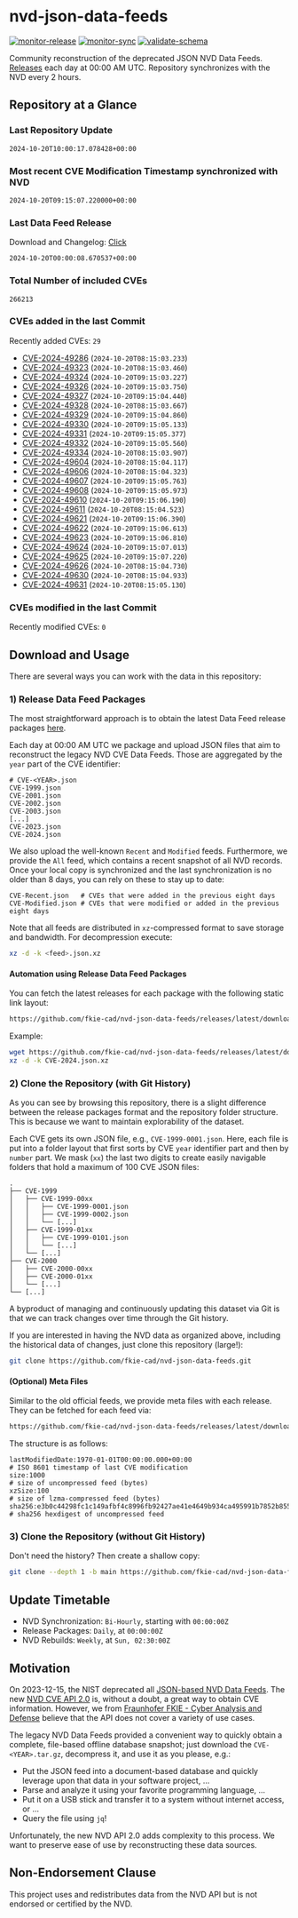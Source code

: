 # nvd-json-data-feeds

[![monitor-release](https://github.com/fkie-cad/nvd-json-data-feeds/actions/workflows/monitor_release.yml/badge.svg)](https://github.com/fkie-cad/nvd-json-data-feeds/actions/workflows/monitor_release.yml)
[![monitor-sync](https://github.com/fkie-cad/nvd-json-data-feeds/actions/workflows/monitor_sync.yml/badge.svg)](https://github.com/fkie-cad/nvd-json-data-feeds/actions/workflows/monitor_sync.yml)
[![validate-schema](https://github.com/fkie-cad/nvd-json-data-feeds/actions/workflows/validate_schema.yml/badge.svg)](https://github.com/fkie-cad/nvd-json-data-feeds/actions/workflows/validate_schema.yml)

Community reconstruction of the deprecated JSON NVD Data Feeds.
[Releases](https://github.com/fkie-cad/nvd-json-data-feeds/releases/latest) each day at 00:00 AM UTC.
Repository synchronizes with the NVD every 2 hours.

## Repository at a Glance

### Last Repository Update

```plain
2024-10-20T10:00:17.078428+00:00
```

### Most recent CVE Modification Timestamp synchronized with NVD

```plain
2024-10-20T09:15:07.220000+00:00
```

### Last Data Feed Release

Download and Changelog: [Click](https://github.com/fkie-cad/nvd-json-data-feeds/releases/latest)

```plain
2024-10-20T00:00:08.670537+00:00
```

### Total Number of included CVEs

```plain
266213
```

### CVEs added in the last Commit

Recently added CVEs: `29`

- [CVE-2024-49286](CVE-2024/CVE-2024-492xx/CVE-2024-49286.json) (`2024-10-20T08:15:03.233`)
- [CVE-2024-49323](CVE-2024/CVE-2024-493xx/CVE-2024-49323.json) (`2024-10-20T08:15:03.460`)
- [CVE-2024-49324](CVE-2024/CVE-2024-493xx/CVE-2024-49324.json) (`2024-10-20T09:15:03.227`)
- [CVE-2024-49326](CVE-2024/CVE-2024-493xx/CVE-2024-49326.json) (`2024-10-20T09:15:03.750`)
- [CVE-2024-49327](CVE-2024/CVE-2024-493xx/CVE-2024-49327.json) (`2024-10-20T09:15:04.440`)
- [CVE-2024-49328](CVE-2024/CVE-2024-493xx/CVE-2024-49328.json) (`2024-10-20T08:15:03.667`)
- [CVE-2024-49329](CVE-2024/CVE-2024-493xx/CVE-2024-49329.json) (`2024-10-20T09:15:04.860`)
- [CVE-2024-49330](CVE-2024/CVE-2024-493xx/CVE-2024-49330.json) (`2024-10-20T09:15:05.133`)
- [CVE-2024-49331](CVE-2024/CVE-2024-493xx/CVE-2024-49331.json) (`2024-10-20T09:15:05.377`)
- [CVE-2024-49332](CVE-2024/CVE-2024-493xx/CVE-2024-49332.json) (`2024-10-20T09:15:05.560`)
- [CVE-2024-49334](CVE-2024/CVE-2024-493xx/CVE-2024-49334.json) (`2024-10-20T08:15:03.907`)
- [CVE-2024-49604](CVE-2024/CVE-2024-496xx/CVE-2024-49604.json) (`2024-10-20T08:15:04.117`)
- [CVE-2024-49606](CVE-2024/CVE-2024-496xx/CVE-2024-49606.json) (`2024-10-20T08:15:04.323`)
- [CVE-2024-49607](CVE-2024/CVE-2024-496xx/CVE-2024-49607.json) (`2024-10-20T09:15:05.763`)
- [CVE-2024-49608](CVE-2024/CVE-2024-496xx/CVE-2024-49608.json) (`2024-10-20T09:15:05.973`)
- [CVE-2024-49610](CVE-2024/CVE-2024-496xx/CVE-2024-49610.json) (`2024-10-20T09:15:06.190`)
- [CVE-2024-49611](CVE-2024/CVE-2024-496xx/CVE-2024-49611.json) (`2024-10-20T08:15:04.523`)
- [CVE-2024-49621](CVE-2024/CVE-2024-496xx/CVE-2024-49621.json) (`2024-10-20T09:15:06.390`)
- [CVE-2024-49622](CVE-2024/CVE-2024-496xx/CVE-2024-49622.json) (`2024-10-20T09:15:06.613`)
- [CVE-2024-49623](CVE-2024/CVE-2024-496xx/CVE-2024-49623.json) (`2024-10-20T09:15:06.810`)
- [CVE-2024-49624](CVE-2024/CVE-2024-496xx/CVE-2024-49624.json) (`2024-10-20T09:15:07.013`)
- [CVE-2024-49625](CVE-2024/CVE-2024-496xx/CVE-2024-49625.json) (`2024-10-20T09:15:07.220`)
- [CVE-2024-49626](CVE-2024/CVE-2024-496xx/CVE-2024-49626.json) (`2024-10-20T08:15:04.730`)
- [CVE-2024-49630](CVE-2024/CVE-2024-496xx/CVE-2024-49630.json) (`2024-10-20T08:15:04.933`)
- [CVE-2024-49631](CVE-2024/CVE-2024-496xx/CVE-2024-49631.json) (`2024-10-20T08:15:05.130`)


### CVEs modified in the last Commit

Recently modified CVEs: `0`



## Download and Usage

There are several ways you can work with the data in this repository:

### 1) Release Data Feed Packages

The most straightforward approach is to obtain the latest Data Feed release packages [here](https://github.com/fkie-cad/nvd-json-data-feeds/releases/latest).

Each day at 00:00 AM UTC we package and upload JSON files that aim to reconstruct the legacy NVD CVE Data Feeds.
Those are aggregated by the `year` part of the CVE identifier:

```
# CVE-<YEAR>.json
CVE-1999.json
CVE-2001.json
CVE-2002.json
CVE-2003.json
[...]
CVE-2023.json
CVE-2024.json
```

We also upload the well-known `Recent` and `Modified` feeds.
Furthermore, we provide the `All` feed, which contains a recent snapshot of all NVD records.
Once your local copy is synchronized and the last synchronization is no older than 8 days, you can rely on these to stay up to date:

```plain
CVE-Recent.json   # CVEs that were added in the previous eight days
CVE-Modified.json # CVEs that were modified or added in the previous eight days
```

Note that all feeds are distributed in `xz`-compressed format to save storage and bandwidth.
For decompression execute:

```sh
xz -d -k <feed>.json.xz
```

#### Automation using Release Data Feed Packages

You can fetch the latest releases for each package with the following static link layout:

```sh
https://github.com/fkie-cad/nvd-json-data-feeds/releases/latest/download/CVE-<YEAR>.json.xz
```

Example:

```sh
wget https://github.com/fkie-cad/nvd-json-data-feeds/releases/latest/download/CVE-2024.json.xz
xz -d -k CVE-2024.json.xz
```

### 2) Clone the Repository (with Git History)

As you can see by browsing this repository, there is a slight difference between the release packages format and the repository folder structure.
This is because we want to maintain explorability of the dataset.

Each CVE gets its own JSON file, e.g., `CVE-1999-0001.json`.
Here, each file is put into a folder layout that first sorts by CVE `year` identifier part and then by `number` part.
We mask (`xx`) the last two digits to create easily navigable folders that hold a maximum of 100 CVE JSON files:

```plain
.
├── CVE-1999
│   ├── CVE-1999-00xx
│   │   ├── CVE-1999-0001.json
│   │   ├── CVE-1999-0002.json
│   │   └── [...]
│   ├── CVE-1999-01xx
│   │   ├── CVE-1999-0101.json
│   │   └── [...]
│   └── [...]
├── CVE-2000
│   ├── CVE-2000-00xx
│   ├── CVE-2000-01xx
│   └── [...]
└── [...]
```

A byproduct of managing and continuously updating this dataset via Git is that we can track changes over time through the Git history.

If you are interested in having the NVD data as organized above, including the historical data of changes, just clone this repository (large!):

```sh
git clone https://github.com/fkie-cad/nvd-json-data-feeds.git
```

#### (Optional) Meta Files

Similar to the old official feeds, we provide meta files with each release. They can be fetched for each feed via:

```sh
https://github.com/fkie-cad/nvd-json-data-feeds/releases/latest/download/CVE-<YEAR>.meta
```

The structure is as follows:

```plain
lastModifiedDate:1970-01-01T00:00:00.000+00:00                          # ISO 8601 timestamp of last CVE modification
size:1000                                                               # size of uncompressed feed (bytes)
xzSize:100                                                              # size of lzma-compressed feed (bytes)
sha256:e3b0c44298fc1c149afbf4c8996fb92427ae41e4649b934ca495991b7852b855 # sha256 hexdigest of uncompressed feed
```

### 3) Clone the Repository (without Git History)

Don't need the history? Then create a shallow copy:

```sh
git clone --depth 1 -b main https://github.com/fkie-cad/nvd-json-data-feeds.git
```


## Update Timetable

* NVD Synchronization: `Bi-Hourly`, starting with `00:00:00Z`
* Release Packages: `Daily`, at `00:00:00Z`
* NVD Rebuilds: `Weekly`, at `Sun, 02:30:00Z`


## Motivation

On 2023-12-15, the NIST deprecated all [JSON-based NVD Data Feeds](https://nvd.nist.gov/vuln/data-feeds#divRetirementBanner-1).
The new [NVD CVE API 2.0](https://nvd.nist.gov/developers/vulnerabilities) is, without a doubt, a great way to obtain CVE information.
However, we from [Fraunhofer FKIE - Cyber Analysis and Defense](https://www.fkie.fraunhofer.de/en/departments/cad.html) believe that the API does not cover a variety of use cases.

The legacy NVD Data Feeds provided a convenient way to quickly obtain a complete, file-based offline database snapshot; just download the `CVE-<YEAR>.tar.gz`, decompress it, and use it as you please, e.g.:

- Put the JSON feed into a document-based database and quickly leverage upon that data in your software project, ...
- Parse and analyze it using your favorite programming language, ...
- Put it on a USB stick and transfer it to a system without internet access, or ...
- Query the file using `jq`!

Unfortunately, the new NVD API 2.0 adds complexity to this process.
We want to preserve ease of use by reconstructing these data sources.

## Non-Endorsement Clause

This project uses and redistributes data from the NVD API but is not endorsed or certified by the NVD.